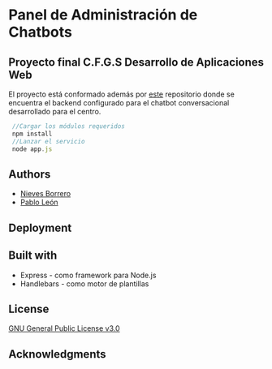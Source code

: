# Panel de Administración de Chatbots

## Proyecto final C.F.G.S Desarrollo de Aplicaciones Web

El proyecto está conformado además por [este](https://github.com/NievesBorrero/GranCapibot) repositorio donde se encuentra el backend configurado para el chatbot conversacional desarrollado para el centro.


```javascript
 //Cargar los módulos requeridos
 npm install
 //Lanzar el servicio
 node app.js
```

## Authors

* [Nieves Borrero](https://github.com/NievesBorrero)
* [Pablo León](https://github.com/pabloleonalcaide)

## Deployment

## Built with

* Express - como framework para Node.js
* Handlebars - como motor de plantillas 

## License
[GNU General Public License v3.0](../master/LICENSE)

## Acknowledgments


